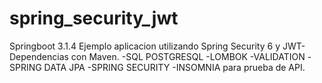 # spring_security_jwt
Springboot 3.1.4
Ejemplo aplicacion utilizando Spring Security 6 y JWT-
Dependencias con Maven.
-SQL POSTGRESQL
-LOMBOK
-VALIDATION
-SPRING DATA JPA
-SPRING SECURITY
-INSOMNIA para prueba de API.
